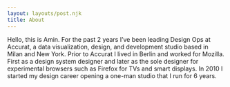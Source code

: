 ```yaml
---
layout: layouts/post.njk
title: About
---
```


<section>
  <p>
    Hello, this is Amin. For the past 2 years I’ve been leading Design Ops at Accurat, a data visualization, design, and development studio based in Milan and New York. Prior to Accurat I lived in Berlin and worked for Mozilla. First as a design system designer and later as the sole designer for experimental browsers such as Firefox for TVs and smart displays. In 2010 I started my design career opening a one-man studio that I run for 6 years.
  </p>
</section>
